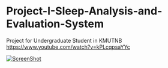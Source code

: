 # Project-I-Sleep-Analysis-and-Evaluation-System
Project for Undergraduate Student in KMUTNB 
https://www.youtube.com/watch?v=kPLcqpsaYYc


[![ScreenShot](http://img.youtube.com/vi/kPLcqpsaYYc/0.jpg)](https://www.youtube.com/watch?v=kPLcqpsaYYc)
